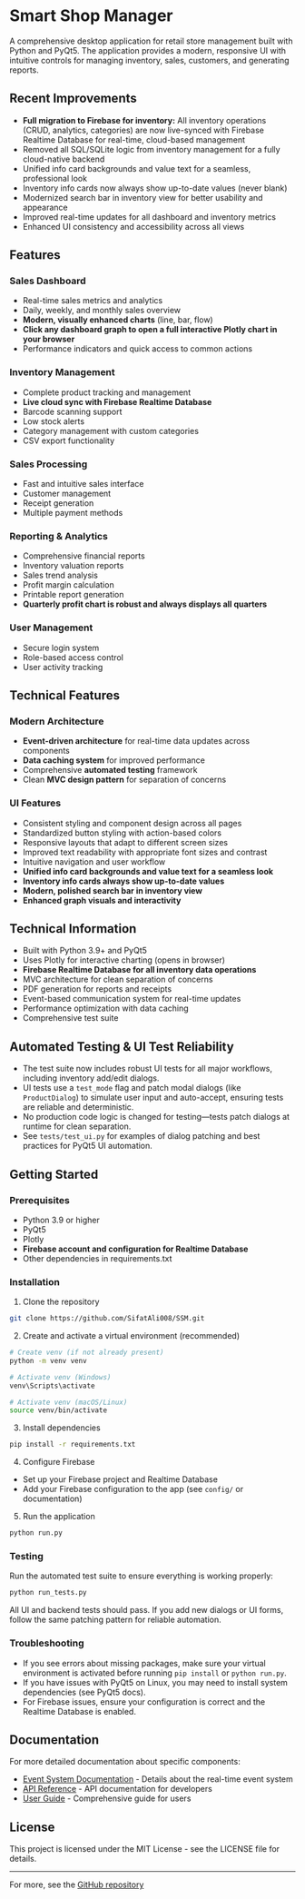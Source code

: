 # Smart Shop Manager

A comprehensive desktop application for retail store management built with Python and PyQt5. The application provides a modern, responsive UI with intuitive controls for managing inventory, sales, customers, and generating reports.

## Recent Improvements
- **Full migration to Firebase for inventory:** All inventory operations (CRUD, analytics, categories) are now live-synced with Firebase Realtime Database for real-time, cloud-based management
- Removed all SQL/SQLite logic from inventory management for a fully cloud-native backend
- Unified info card backgrounds and value text for a seamless, professional look
- Inventory info cards now always show up-to-date values (never blank)
- Modernized search bar in inventory view for better usability and appearance
- Improved real-time updates for all dashboard and inventory metrics
- Enhanced UI consistency and accessibility across all views

## Features

### Sales Dashboard
- Real-time sales metrics and analytics
- Daily, weekly, and monthly sales overview
- **Modern, visually enhanced charts** (line, bar, flow)
- **Click any dashboard graph to open a full interactive Plotly chart in your browser**
- Performance indicators and quick access to common actions

### Inventory Management
- Complete product tracking and management
- **Live cloud sync with Firebase Realtime Database**
- Barcode scanning support
- Low stock alerts
- Category management with custom categories
- CSV export functionality

### Sales Processing
- Fast and intuitive sales interface
- Customer management
- Receipt generation
- Multiple payment methods

### Reporting & Analytics
- Comprehensive financial reports
- Inventory valuation reports
- Sales trend analysis
- Profit margin calculation
- Printable report generation
- **Quarterly profit chart is robust and always displays all quarters**

### User Management
- Secure login system
- Role-based access control
- User activity tracking

## Technical Features

### Modern Architecture
- **Event-driven architecture** for real-time data updates across components
- **Data caching system** for improved performance
- Comprehensive **automated testing** framework
- Clean **MVC design pattern** for separation of concerns

### UI Features
- Consistent styling and component design across all pages
- Standardized button styling with action-based colors
- Responsive layouts that adapt to different screen sizes
- Improved text readability with appropriate font sizes and contrast
- Intuitive navigation and user workflow
- **Unified info card backgrounds and value text for a seamless look**
- **Inventory info cards always show up-to-date values**
- **Modern, polished search bar in inventory view**
- **Enhanced graph visuals and interactivity**

## Technical Information

- Built with Python 3.9+ and PyQt5
- Uses Plotly for interactive charting (opens in browser)
- **Firebase Realtime Database for all inventory data operations**
- MVC architecture for clean separation of concerns
- PDF generation for reports and receipts
- Event-based communication system for real-time updates
- Performance optimization with data caching
- Comprehensive test suite

## Automated Testing & UI Test Reliability

- The test suite now includes robust UI tests for all major workflows, including inventory add/edit dialogs.
- UI tests use a `test_mode` flag and patch modal dialogs (like `ProductDialog`) to simulate user input and auto-accept, ensuring tests are reliable and deterministic.
- No production code logic is changed for testing—tests patch dialogs at runtime for clean separation.
- See `tests/test_ui.py` for examples of dialog patching and best practices for PyQt5 UI automation.

## Getting Started

### Prerequisites
- Python 3.9 or higher
- PyQt5
- Plotly
- **Firebase account and configuration for Realtime Database**
- Other dependencies in requirements.txt

### Installation
1. Clone the repository
```bash
git clone https://github.com/SifatAli008/SSM.git
```

2. Create and activate a virtual environment (recommended)
```bash
# Create venv (if not already present)
python -m venv venv

# Activate venv (Windows)
venv\Scripts\activate

# Activate venv (macOS/Linux)
source venv/bin/activate
```

3. Install dependencies
```bash
pip install -r requirements.txt
```

4. Configure Firebase
- Set up your Firebase project and Realtime Database
- Add your Firebase configuration to the app (see `config/` or documentation)

5. Run the application
```bash
python run.py
```

### Testing
Run the automated test suite to ensure everything is working properly:
```bash
python run_tests.py
```

All UI and backend tests should pass. If you add new dialogs or UI forms, follow the same patching pattern for reliable automation.

### Troubleshooting
- If you see errors about missing packages, make sure your virtual environment is activated before running `pip install` or `python run.py`.
- If you have issues with PyQt5 on Linux, you may need to install system dependencies (see PyQt5 docs).
- For Firebase issues, ensure your configuration is correct and the Realtime Database is enabled.

## Documentation

For more detailed documentation about specific components:

- [Event System Documentation](README_EVENT_SYSTEM.md) - Details about the real-time event system
- [API Reference](docs/API.md) - API documentation for developers
- [User Guide](docs/USER_GUIDE.md) - Comprehensive guide for users

## License

This project is licensed under the MIT License - see the LICENSE file for details.

---

For more, see the [GitHub repository](https://github.com/SifatAli008/SSM)